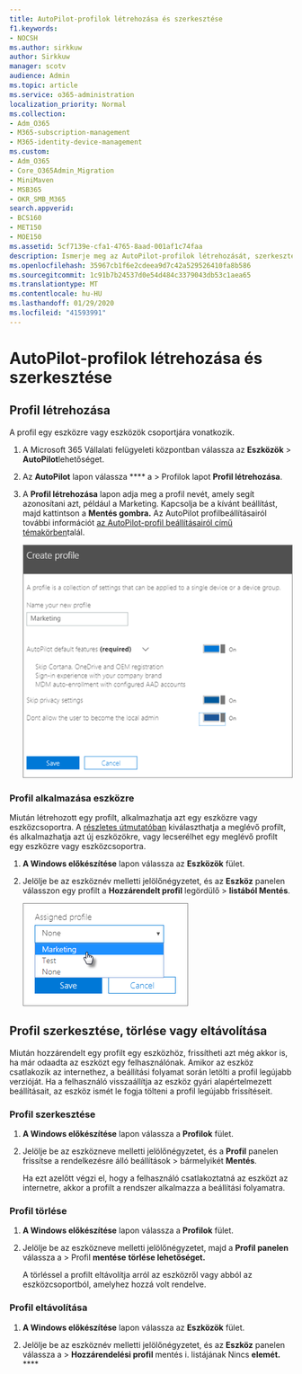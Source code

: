 ```yaml
---
title: AutoPilot-profilok létrehozása és szerkesztése
f1.keywords:
- NOCSH
ms.author: sirkkuw
author: Sirkkuw
manager: scotv
audience: Admin
ms.topic: article
ms.service: o365-administration
localization_priority: Normal
ms.collection:
- Adm_O365
- M365-subscription-management
- M365-identity-device-management
ms.custom:
- Adm_O365
- Core_O365Admin_Migration
- MiniMaven
- MSB365
- OKR_SMB_M365
search.appverid:
- BCS160
- MET150
- MOE150
ms.assetid: 5cf7139e-cfa1-4765-8aad-001af1c74faa
description: Ismerje meg az AutoPilot-profilok létrehozását, szerkesztését, törlését vagy eltávolítását.
ms.openlocfilehash: 35967cb1f6e2cdeea9d7c42a529526410fa8b586
ms.sourcegitcommit: 1c91b7b24537d0e54d484c3379043db53c1aea65
ms.translationtype: MT
ms.contentlocale: hu-HU
ms.lasthandoff: 01/29/2020
ms.locfileid: "41593991"
---
```

# <a name="create-and-edit-autopilot-profiles"></a>AutoPilot-profilok létrehozása és szerkesztése

## <a name="create-a-profile"></a>Profil létrehozása

A profil egy eszközre vagy eszközök csoportjára vonatkozik.
  
1. A Microsoft 365 Vállalati felügyeleti központban válassza az **Eszközök** \> **AutoPilot**lehetőséget.
  
2. Az **AutoPilot** lapon válassza **** a \> Profilok lapot **Profil létrehozása**.
    
3. A **Profil létrehozása** lapon adja meg a profil nevét, amely segít azonosítani azt, például a Marketing. Kapcsolja be a kívánt beállítást, majd kattintson a **Mentés gombra.** Az AutoPilot profilbeállításairól további információt [az AutoPilot-profil beállításairól című témakörben](autopilot-profile-settings.md)talál.
    
    ![Enter name and turn on settings in the Create profile panel.](media/63b5a00d-6a5d-48d0-9557-e7531e80702a.png)
  
### <a name="apply-profile-to-a-device"></a>Profil alkalmazása eszközre

Miután létrehozott egy profilt, alkalmazhatja azt egy eszközre vagy eszközcsoportra. A [részletes útmutatóban](add-autopilot-devices-and-profile.md) kiválaszthatja a meglévő profilt, és alkalmazhatja azt új eszközökre, vagy lecserélhet egy meglévő profilt egy eszközre vagy eszközcsoportra. 
  
1. **A Windows előkészítése** lapon válassza az **Eszközök** fület. 
    
2. Jelölje be az eszköznév melletti jelölőnégyzetet, és az **Eszköz** panelen válasszon egy profilt a **Hozzárendelt profil** legördülő \> **listából Mentés**.
    
    ![In the Device panel, select an Assigned profile to apply it.](media/ed0ce33f-9241-4403-a5de-2dddffdc6fb9.png)
  
## <a name="edit-delete-or-remove-a-profile"></a>Profil szerkesztése, törlése vagy eltávolítása

Miután hozzárendelt egy profilt egy eszközhöz, frissítheti azt még akkor is, ha már odaadta az eszközt egy felhasználónak. Amikor az eszköz csatlakozik az internethez, a beállítási folyamat során letölti a profil legújabb verzióját. Ha a felhasználó visszaállítja az eszköz gyári alapértelmezett beállításait, az eszköz ismét le fogja tölteni a profil legújabb frissítéseit. 
  
### <a name="edit-a-profile"></a>Profil szerkesztése

1. **A Windows előkészítése** lapon válassza a **Profilok** fület. 
    
2. Jelölje be az eszközneve melletti jelölőnégyzetet, és a **Profil** panelen frissítse a rendelkezésre álló beállítások \> bármelyikét **Mentés**.
    
    Ha ezt azelőtt végzi el, hogy a felhasználó csatlakoztatná az eszközt az internetre, akkor a profilt a rendszer alkalmazza a beállítási folyamatra.
    
### <a name="delete-a-profile"></a>Profil törlése

1. **A Windows előkészítése** lapon válassza a **Profilok** fület. 
    
2. Jelölje be az eszközneve melletti jelölőnégyzetet, majd a **Profil panelen** válassza a \> Profil **mentése** **törlése lehetőséget.**
    
    A törléssel a profilt eltávolítja arról az eszközről vagy abból az eszközcsoportból, amelyhez hozzá volt rendelve.
    
### <a name="remove-a-profile"></a>Profil eltávolítása

1. **A Windows előkészítése** lapon válassza az **Eszközök** fület. 
    
2. Jelölje be az eszköznév melletti jelölőnégyzetet, és az **Eszköz** panelen válassza a \> **Hozzárendelési profil** mentés i. listájának Nincs **elemét.** ****
    
